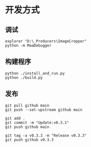 # 开发方式

## 调试

``` shell
explorer "D:\_Producers\ImageCropper"
python -m MaaDebugger
```

## 构建程序

``` shell
python ./install_and_run.py
python ./build.py
```

## 发布

``` shell
git pull github main
git push --set-upstream github main

git add .
git commit -m "Update:v0.3.1"
git push github main

git tag -a v0.3.3 -m "Release v0.3.3"
git push github v0.3.3
```
